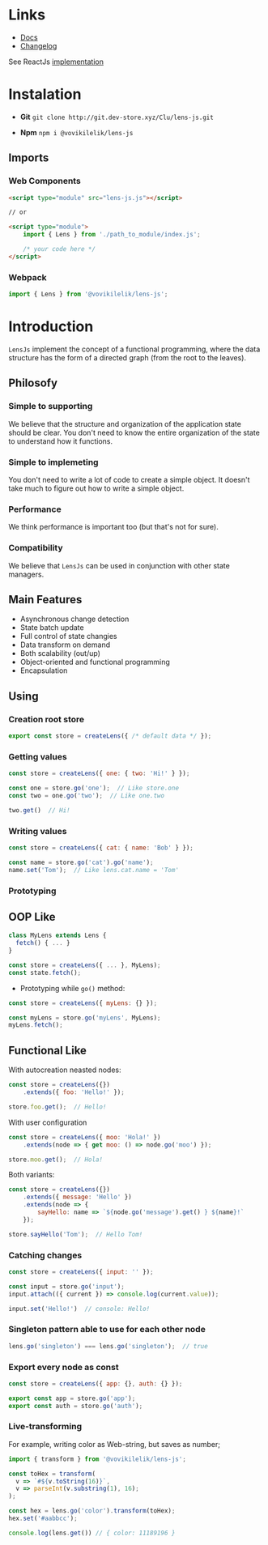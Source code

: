 
# Links
* [Docs](http://wiki.dev-store.ru/lens-js/)
* [Changelog](http://git.dev-store.xyz/Clu/lens-js/wiki/Changelog-en)

See ReactJs [implementation](https://www.npmjs.com/package/@vovikilelik/react-lens)

# Instalation

 - **Git**
  `git clone http://git.dev-store.xyz/Clu/lens-js.git`
  
- **Npm**
`npm i @vovikilelik/lens-js`

## Imports

### Web Components
```html
<script type="module" src="lens-js.js"></script>

// or

<script type="module">
    import { Lens } from './path_to_module/index.js';

    /* your code here */
</script>
```

### Webpack
```js
import { Lens } from '@vovikilelik/lens-js';
```

# Introduction
`LensJs` implement the concept of a functional programming, where the data structure has the form of a directed graph (from the root to the leaves).

## Philosofy

### Simple to supporting
We believe that the structure and organization of the application state should be clear. You don't need to know the entire organization of the state to understand how it functions.

### Simple to implemeting
You don't need to write a lot of code to create a simple object. It doesn't take much to figure out how to write a simple object.

### Performance
We think performance is important too (but that's not for sure).

### Compatibility
We believe that `LensJs` can be used in conjunction with other state managers.

## Main Features
* Asynchronous change detection
* State batch update
* Full control of state changies
* Data transform on demand
* Both scalability (out/up)
* Object-oriented and functional programming
* Encapsulation

## Using

### Creation root store
```js
export const store = createLens({ /* default data */ });
```

### Getting values
```js
const store = createLens({ one: { two: 'Hi!' } });

const one = store.go('one');  // Like store.one
const two = one.go('two');  // Like one.two

two.get()  // Hi!
```

### Writing values
```js
const store = createLens({ cat: { name: 'Bob' } });

const name = store.go('cat').go('name');
name.set('Tom');  // Like lens.cat.name = 'Tom'
```

### Prototyping
## OOP Like
```js
class MyLens extends Lens {
  fetch() { ... }
}

const store = createLens({ ... }, MyLens);
const state.fetch();
```

* Prototyping while `go()` method:
```js
const store = createLens({ myLens: {} });

const myLens = store.go('myLens', MyLens);
myLens.fetch();
```

## Functional Like

With autocreation neasted nodes:
```js
const store = createLens({})
	.extends({ foo: 'Hello!' });

store.foo.get();  // Hello!
```

With user configuration
```js
const store = createLens({ moo: 'Hola!' })
	.extends(node => { get moo: () => node.go('moo') });

store.moo.get();  // Hola!
```

Both variants:
```js
const store = createLens({})
	.extends({ message: 'Hello' })
	.extends(node => {
		sayHello: name => `${node.go('message').get() } ${name}!`
	});

store.sayHello('Tom');  // Hello Tom!
```

### Catching changes
```js
const store = createLens({ input: '' });

const input = store.go('input');
input.attach(({ current }) => console.log(current.value));

input.set('Hello!')  // console: Hello!
```

### Singleton pattern able to use for each other node
```js
lens.go('singleton') === lens.go('singleton');  // true
```

### Export every node as const
```js
const store = createLens({ app: {}, auth: {} });

export const app = store.go('app');
export const auth = store.go('auth');
```

### Live-transforming
For example, writing color as Web-string, but saves as number;
```js
import { transform } from '@vovikilelik/lens-js';

const toHex = transform(
  v => `#${v.toString(16)}`,
  v => parseInt(v.substring(1), 16);
);

const hex = lens.go('color').transform(toHex);
hex.set('#aabbcc');

console.log(lens.get()) // { color: 11189196 } 
```
